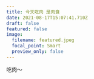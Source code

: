 ```yaml
---
title: 今天吃肉 是肉食
date: 2021-08-17T15:07:41.710Z
draft: false
featured: false
image:
  filename: featured.jpeg
  focal_point: Smart
  preview_only: false
---
```

吃肉～